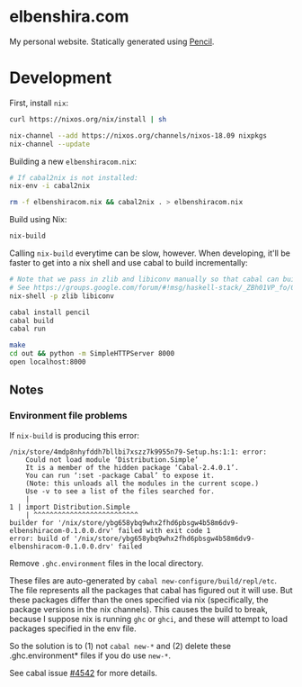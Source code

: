 # elbenshira.com

My personal website. Statically generated using
[Pencil](https://hackage.haskell.org/package/pencil).

# Development

First, install `nix`:

```bash
curl https://nixos.org/nix/install | sh

nix-channel --add https://nixos.org/channels/nixos-18.09 nixpkgs
nix-channel --update
```

Building a new `elbenshiracom.nix`:

```bash
# If cabal2nix is not installed:
nix-env -i cabal2nix

rm -f elbenshiracom.nix && cabal2nix . > elbenshiracom.nix
```

Build using Nix:

```bash
nix-build
```

Calling `nix-build` everytime can be slow, however. When developing, it'll be
faster to get into a nix shell and use cabal to build incrementally:

```bash
# Note that we pass in zlib and libiconv manually so that cabal can build pencil properly.
# See https://groups.google.com/forum/#!msg/haskell-stack/_ZBh01VP_fo/0v4SxPw7GwAJ
nix-shell -p zlib libiconv

cabal install pencil
cabal build
cabal run
```

```bash
make
cd out && python -m SimpleHTTPServer 8000
open localhost:8000
```

## Notes

### Environment file problems

If `nix-build` is producing this error:

```
/nix/store/4mdp8nhyfddh7bllbi7xszz7k9955n79-Setup.hs:1:1: error:
    Could not load module ‘Distribution.Simple’
    It is a member of the hidden package ‘Cabal-2.4.0.1’.
    You can run ‘:set -package Cabal’ to expose it.
    (Note: this unloads all the modules in the current scope.)
    Use -v to see a list of the files searched for.
    |
1 | import Distribution.Simple
    | ^^^^^^^^^^^^^^^^^^^^^^^^^^
builder for '/nix/store/ybg658ybq9whx2fhd6pbsgw4b58m6dv9-elbenshiracom-0.1.0.0.drv' failed with exit code 1
error: build of '/nix/store/ybg658ybq9whx2fhd6pbsgw4b58m6dv9-elbenshiracom-0.1.0.0.drv' failed
```

Remove `.ghc.environment` files in the local directory.

These files are auto-generated by
`cabal new-configure/build/repl/etc`. The file represents all the packages
that cabal has figured out it will use. But these packages differ than
the ones specified via nix (specifically, the package versions in the
nix channels). This causes the build to break, because I suppose nix is
running `ghc` or `ghci`, and these will attempt to load packages
specified in the env file.

So the solution is to (1) not `cabal new-*` and (2) delete these
.ghc.environment* files if you do use `new-*`.

See cabal issue [\#4542](https://github.com/haskell/cabal/issues/4542#issuecomment-411700016) for more details.
